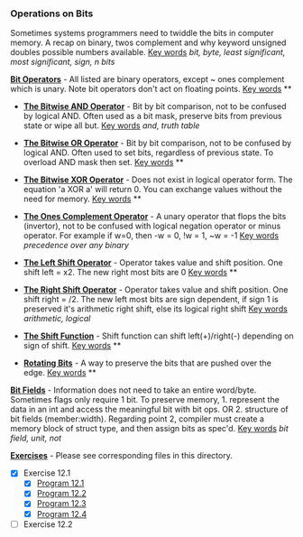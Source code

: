 ### Operations on Bits

Sometimes systems programmers need to twiddle the bits in computer memory. A recap on binary, twos complement and why keyword unsigned doubles possible numbers available. <u>Key words</u> *bit, byte, least significant, most significant, sign, n bits*

<u>**Bit Operators**</u> - All listed are binary operators, except ~ ones complement which is unary. Note bit operators don't act on floating points. <u>Key words</u> **

* <u>**The Bitwise AND Operator**</u> - Bit by bit comparison, not to be confused by logical AND. Often used as a bit mask, preserve bits from previous state or wipe all but. <u>Key words</u> *and, truth table*

* <u>**The Bitwise OR Operator**</u> - Bit by bit comparison, not to be confused by logical AND. Often used to set bits, regardless of previous state. To overload AND mask then set. <u>Key words</u> **

* <u>**The Bitwise XOR Operator**</u> - Does not exist in logical operator form. The equation 'a XOR a' will return 0. You can exchange values without the need for memory. <u>Key words</u> **

* <u>**The Ones Complement Operator**</u> - A unary operator that flops the bits (invertor), not to be confused with logical negation operator or minus operator. For example if w=0, then -w = 0, !w = 1, ~w = -1 <u>Key words</u> *precedence over any binary*

* <u>**The Left Shift Operator**</u> - Operator takes value and shift position. One shift left = x2. The new right most bits are 0 <u>Key words</u> **

* <u>**The Right Shift Operator**</u> - Operator takes value and shift position. One shift right = /2. The new left most bits are sign dependent, if sign 1 is preserved it's arithmetic right shift, else its logical right shift <u>Key words</u> *arithmetic, logical*

* <u>**The Shift Function**</u> - Shift function can shift left(+)/right(-) depending on sign of shift. <u>Key words</u> **

* <u>**Rotating Bits**</u> - A way to preserve the bits that are pushed over the edge. <u>Key words</u> **

<u>**Bit Fields**</u> - Information does not need to take an entire word/byte. Sometimes flags only require 1 bit. To preserve memory, 1. represent the data in an int and access the meaningful bit with bit ops. OR 2. structure of bit fields (member:width). Regarding point 2, compiler must create a memory block of struct type, and then assign bits as spec'd. <u>Key words</u> *bit field, unit, not*

<u>**Exercises**</u> - Please see corresponding files in this directory.

- [x] Exercise 12.1
  - [x] [Program 12.1](Exercise_12.1/Program_12.1.c)
  - [x] [Program 12.2](Exercise_12.1/Program_12.2.c)
  - [x] [Program 12.3](Exercise_12.1/Program_12.3.c)
  - [x] [Program 12.4](Exercise_12.1/Program_12.4.c)
- [ ] Exercise 12.2
